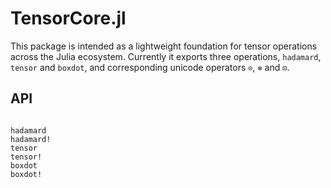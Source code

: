 # TensorCore.jl

This package is intended as a lightweight foundation for tensor operations across the Julia ecosystem.
Currently it exports three operations, `hadamard`, `tensor` and `boxdot`, and corresponding unicode operators `⊙`, `⊗` and `⊡`.

## API

```@index
```

```@docs
hadamard
hadamard!
tensor
tensor!
boxdot
boxdot!
```
